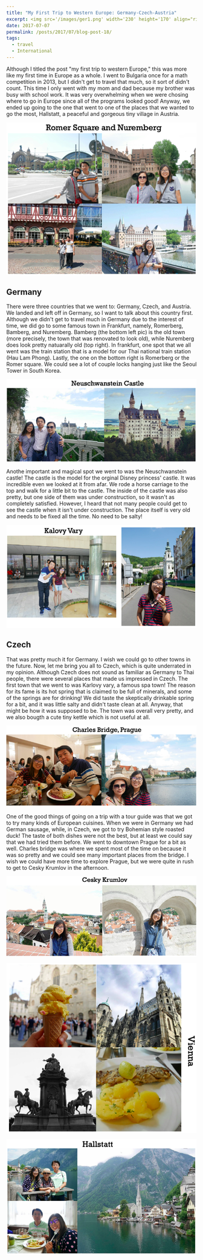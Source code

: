 ```yaml
---
title: "My First Trip to Western Europe: Germany-Czech-Austria"
excerpt: <img src='/images/ger1.png' width='230' height='170' align="right" hspace="20"> Although I titled the post "my first trip to western Europe," this was more like my first time in Europe as a whole. I went to Bulgaria once for a math competition in 2013, but I didn't get to travel that much, so it sort of didn't count. This time I only went with my mom and dad because my brother was busy with school work. It was very overwhelming when we were chosing where to go in Europe since all of the programs looked good! Anyway, we ended up going to the one that went to one of the places that we wanted to go the most, Hallstatt, a peaceful and gorgeous tiny village in Austria. 
date: 2017-07-07
permalink: /posts/2017/07/blog-post-18/
tags:
  - travel
  - International
---
```


Although I titled the post "my first trip to western Europe," this was more like my first time in Europe as a whole. I went to Bulgaria once for a math competition in 2013, but I didn't get to travel that much, so it sort of didn't count. This time I only went with my mom and dad because my brother was busy with school work. It was very overwhelming when we were chosing where to go in Europe since all of the programs looked good! Anyway, we ended up going to the one that went to one of the places that we wanted to go the most, Hallstatt, a peaceful and gorgeous tiny village in Austria. 

<p align="center">
  <img src="/images/ger2.png">
</p>

Germany
------

There were three countries that we went to: Germany, Czech, and Austria. We landed and left off in Germany, so I want to talk about this country first. Although we didn't get to travel much in Germany due to the interest of time, we did go to some famous town in Frankfurt, namely, Romerberg, Bamberg, and Nuremberg. Bamberg (the bottom left pic) is the old town (more precisely, the town that was renovated to look old), while Nuremberg does look pretty natuarally old (top right). In frankfurt, one spot that we all went was the train station that is a model for our Thai national train station (Hau Lam Phong). Lastly, the one on the bottom right is Romerberg or the Romer square. We could see a lot of couple locks hanging just like the Seoul Tower in South Korea.  

<p align="center">
  <img src="/images/ger8.png">
</p>

Anothe important and magical spot we went to was the Neuschwanstein castle! The castle is the model for the orginal Disney princess' castle. It was incredible even we looked at it from afar. We rode a horse carriage to the top and walk for a little bit to the castle. The inside of the castle was also pretty, but one side of them was under construction, so it wasn't as completely satisfied. However, I heard that not many people could get to see the castle when it isn't under construction. The place itself is very old and needs to be fixed all the time. No need to be salty! 


<p align="center">
  <img src="/images/ger3.png">
</p>

Czech
------

That was pretty much it for Germany. I wish we could go to other towns in the future. Now, let me bring you all to Czech, which is quite underrated in my opinion. Although Czech does not sound as familiar as Germany to Thai people, there were several places that made us impressed in Czech. The first town that we went to was Karlovy vary, a famous spa town! The reason for its fame is its hot spring that is claimed to be full of minerals, and some of the springs are for drinking! We did taste the skeptically drinkable spring for a bit, and it was little salty and didn't taste clean at all. Anyway, that might be how it was supposed to be. The town was overall very pretty, and we also bougth a cute tiny kettle which is not useful at all.

<p align="center">
  <img src="/images/ger4.png">
</p>

One of the good things of going on a trip with a tour guide was that we got to try many kinds of European cuisines. When we were in Germany we had German sausage, while, in Czech, we got to try Bohemian style roasted duck! The taste of both dishes were not the best, but at least we could say that we had tried them before. We went to downtown Prague for a bit as well. Charles bridge was where we spent most of the time on because it was so pretty and we could see many important places from the bridge. I wish we could have more time to explore Prague, but we were quite in rush to get to Cesky Krumlov in the afternoon. 

<p align="center">
  <img src="/images/ger5.png">
</p>


<p align="center">
  <img src="/images/ger6.png">
</p>


<p align="center">
  <img src="/images/ger7.png">
</p>

